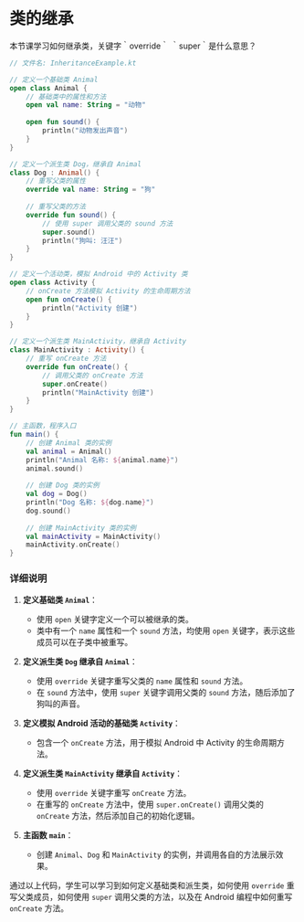 类的继承
===

本节课学习如何继承类，关键字｀override｀ ｀super｀是什么意思？

```kotlin
// 文件名: InheritanceExample.kt

// 定义一个基础类 Animal
open class Animal {
    // 基础类中的属性和方法
    open val name: String = "动物"
    
    open fun sound() {
        println("动物发出声音")
    }
}

// 定义一个派生类 Dog，继承自 Animal
class Dog : Animal() {
    // 重写父类的属性
    override val name: String = "狗"
    
    // 重写父类的方法
    override fun sound() {
        // 使用 super 调用父类的 sound 方法
        super.sound()
        println("狗叫: 汪汪")
    }
}

// 定义一个活动类，模拟 Android 中的 Activity 类
open class Activity {
    // onCreate 方法模拟 Activity 的生命周期方法
    open fun onCreate() {
        println("Activity 创建")
    }
}

// 定义一个派生类 MainActivity，继承自 Activity
class MainActivity : Activity() {
    // 重写 onCreate 方法
    override fun onCreate() {
        // 调用父类的 onCreate 方法
        super.onCreate()
        println("MainActivity 创建")
    }
}

// 主函数，程序入口
fun main() {
    // 创建 Animal 类的实例
    val animal = Animal()
    println("Animal 名称: ${animal.name}")
    animal.sound()
    
    // 创建 Dog 类的实例
    val dog = Dog()
    println("Dog 名称: ${dog.name}")
    dog.sound()
    
    // 创建 MainActivity 类的实例
    val mainActivity = MainActivity()
    mainActivity.onCreate()
}
```

### 详细说明

1. **定义基础类 `Animal`**：
    - 使用 `open` 关键字定义一个可以被继承的类。
    - 类中有一个 `name` 属性和一个 `sound` 方法，均使用 `open` 关键字，表示这些成员可以在子类中被重写。

2. **定义派生类 `Dog` 继承自 `Animal`**：
    - 使用 `override` 关键字重写父类的 `name` 属性和 `sound` 方法。
    - 在 `sound` 方法中，使用 `super` 关键字调用父类的 `sound` 方法，随后添加了狗叫的声音。

3. **定义模拟 Android 活动的基础类 `Activity`**：
    - 包含一个 `onCreate` 方法，用于模拟 Android 中 Activity 的生命周期方法。

4. **定义派生类 `MainActivity` 继承自 `Activity`**：
    - 使用 `override` 关键字重写 `onCreate` 方法。
    - 在重写的 `onCreate` 方法中，使用 `super.onCreate()` 调用父类的 `onCreate` 方法，然后添加自己的初始化逻辑。

5. **主函数 `main`**：
    - 创建 `Animal`、`Dog` 和 `MainActivity` 的实例，并调用各自的方法展示效果。

通过以上代码，学生可以学习到如何定义基础类和派生类，如何使用 `override` 重写父类成员，如何使用 `super` 调用父类的方法，以及在 Android 编程中如何重写 `onCreate` 方法。